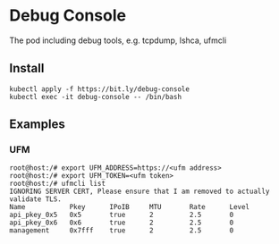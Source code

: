 # Debug Console

The pod including debug tools, e.g. tcpdump, lshca, ufmcli

## Install

```shell
kubectl apply -f https://bit.ly/debug-console
kubectl exec -it debug-console -- /bin/bash
```

## Examples

### UFM

```
root@host:/# export UFM_ADDRESS=https://<ufm address>
root@host:/# export UFM_TOKEN=<ufm token>
root@host:/# ufmcli list
IGNORING SERVER CERT, Please ensure that I am removed to actually validate TLS.
Name           Pkey      IPoIB     MTU       Rate      Level
api_pkey_0x5   0x5       true      2         2.5       0
api_pkey_0x6   0x6       true      2         2.5       0
management     0x7fff    true      2         2.5       0
```